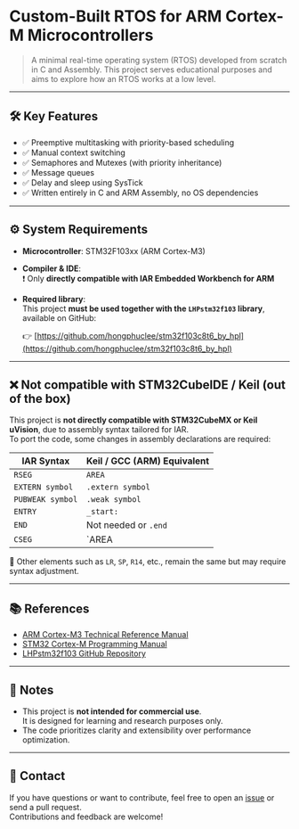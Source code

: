 # Custom-Built RTOS for ARM Cortex-M Microcontrollers

> A minimal real-time operating system (RTOS) developed from scratch in C and Assembly. This project serves educational purposes and aims to explore how an RTOS works at a low level.

---

## 🛠 Key Features

- ✅ Preemptive multitasking with priority-based scheduling  
- ✅ Manual context switching  
- ✅ Semaphores and Mutexes (with priority inheritance)  
- ✅ Message queues  
- ✅ Delay and sleep using SysTick  
- ✅ Written entirely in C and ARM Assembly, no OS dependencies

---

## ⚙️ System Requirements

- **Microcontroller**: STM32F103xx (ARM Cortex-M3)
- **Compiler & IDE**:  
  ❗ Only **directly compatible with IAR Embedded Workbench for ARM**

- **Required library**:  
  This project **must be used together with the `LHPstm32f103` library**, available on GitHub:
  
  👉 [https://github.com/hongphuclee/stm32f103c8t6_by_hpl](https://github.com/hongphuclee/stm32f103c8t6_by_hpl)

---

## ❌ Not compatible with STM32CubeIDE / Keil (out of the box)

This project is **not directly compatible with STM32CubeMX or Keil uVision**, due to assembly syntax tailored for IAR.  
To port the code, some changes in assembly declarations are required:

| IAR Syntax        | Keil / GCC (ARM) Equivalent |
|------------------|------------------------------|
| `RSEG`           | `AREA`                       |
| `EXTERN symbol`  | `.extern symbol`             |
| `PUBWEAK symbol` | `.weak symbol`               |
| `ENTRY`          | `_start:`                    |
| `END`            | Not needed or `.end`         |
| `CSEG`           | `AREA |.text|, CODE`         |

🔧 Other elements such as `LR`, `SP`, `R14`, etc., remain the same but may require syntax adjustment.

---

## 📚 References

- [ARM Cortex-M3 Technical Reference Manual](https://developer.arm.com/documentation/ddi0337/)
- [STM32 Cortex-M Programming Manual](https://www.st.com/resource/en/programming_manual/dm00046982.pdf)
- [LHPstm32f103 GitHub Repository](https://github.com/hongphuclee/stm32f103c8t6_by_hpl)

---

## 📌 Notes

- This project is **not intended for commercial use**.  
  It is designed for learning and research purposes only.
- The code prioritizes clarity and extensibility over performance optimization.

---

## 📧 Contact

If you have questions or want to contribute, feel free to open an [issue](https://github.com/hongphuclee/stm32f103c8t6_by_hpl/issues) or send a pull request.  
Contributions and feedback are welcome!
